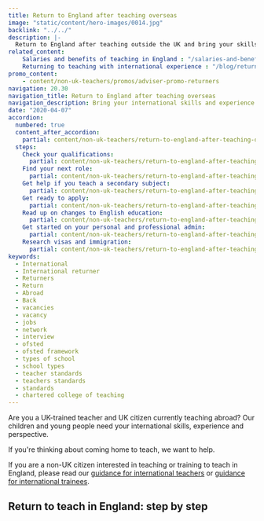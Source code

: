```yaml
---
title: Return to England after teaching overseas
image: "static/content/hero-images/0014.jpg"
backlink: "../../"
description: |-
  Return to England after teaching outside the UK and bring your skills and experience back to an English classroom. Get support to make your transition easier.
related_content:
    Salaries and benefits of teaching in England : "/salaries-and-benefits"
    Returning to teaching with international experience : "/blog/returning-to-teaching-with-international-experience"
promo_content:
    - content/non-uk-teachers/promos/adviser-promo-returners
navigation: 20.30
navigation_title: Return to England after teaching overseas
navigation_description: Bring your international skills and experience back to an English classroom and return to teach in England.
date: "2020-04-07"
accordion:
  numbered: true
  content_after_accordion:
    partial: content/non-uk-teachers/return-to-england-after-teaching-overseas/after-accordion
  steps:
    Check your qualifications:
      partial: content/non-uk-teachers/return-to-england-after-teaching-overseas/check-your-qualifications
    Find your next role:
      partial: content/non-uk-teachers/return-to-england-after-teaching-overseas/find-your-next-role
    Get help if you teach a secondary subject:
      partial: content/non-uk-teachers/return-to-england-after-teaching-overseas/support-for-teachers-of-secondary-subjects
    Get ready to apply:
      partial: content/non-uk-teachers/return-to-england-after-teaching-overseas/get-ready-to-apply
    Read up on changes to English education:
      partial: content/non-uk-teachers/return-to-england-after-teaching-overseas/read-up-on-changes-to-english-education
    Get started on your personal and professional admin:
      partial: content/non-uk-teachers/return-to-england-after-teaching-overseas/get-started-on-your-personal-and-professional-admin
    Research visas and immigration:
      partial: content/non-uk-teachers/return-to-england-after-teaching-overseas/research-visas-and-immigration
keywords:
  - International
  - International returner
  - Returners
  - Return
  - Abroad
  - Back
  - vacancies
  - vacancy
  - jobs
  - network
  - interview
  - ofsted
  - ofsted framework
  - types of school
  - school types
  - teacher standards
  - teachers standards
  - standards
  - chartered college of teaching
---
```


Are you a UK-trained teacher and UK citizen currently teaching abroad? Our
children and young people need your international skills, experience and
perspective.

If you're thinking about coming home to teach, we want to help.

If you are a non-UK citizen interested in teaching or training to teach in
England, please read our [guidance for international teachers](/non-uk-teachers/teach-in-england-if-you-trained-overseas) or
[guidance for international trainees](/non-uk-teachers/train-to-teach-in-england-as-an-international-student). 

## Return to teach in England: step by step
